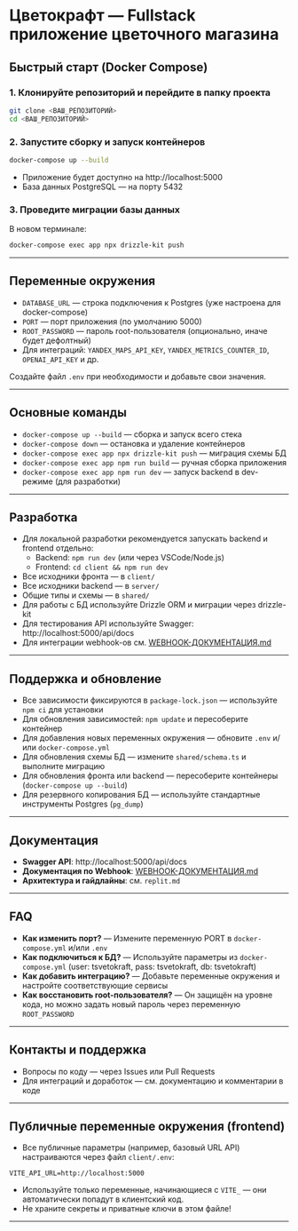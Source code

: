 # Цветокрафт — Fullstack приложение цветочного магазина

## Быстрый старт (Docker Compose)

### 1. Клонируйте репозиторий и перейдите в папку проекта
```bash
git clone <ВАШ_РЕПОЗИТОРИЙ>
cd <ВАШ_РЕПОЗИТОРИЙ>
```

### 2. Запустите сборку и запуск контейнеров
```bash
docker-compose up --build
```

- Приложение будет доступно на http://localhost:5000
- База данных PostgreSQL — на порту 5432

### 3. Проведите миграции базы данных
В новом терминале:
```bash
docker-compose exec app npx drizzle-kit push
```

---

## Переменные окружения

- `DATABASE_URL` — строка подключения к Postgres (уже настроена для docker-compose)
- `PORT` — порт приложения (по умолчанию 5000)
- `ROOT_PASSWORD` — пароль root-пользователя (опционально, иначе будет дефолтный)
- Для интеграций: `YANDEX_MAPS_API_KEY`, `YANDEX_METRICS_COUNTER_ID`, `OPENAI_API_KEY` и др.

Создайте файл `.env` при необходимости и добавьте свои значения.

---

## Основные команды

- `docker-compose up --build` — сборка и запуск всего стека
- `docker-compose down` — остановка и удаление контейнеров
- `docker-compose exec app npx drizzle-kit push` — миграция схемы БД
- `docker-compose exec app npm run build` — ручная сборка приложения
- `docker-compose exec app npm run dev` — запуск backend в dev-режиме (для разработки)

---

## Разработка

- Для локальной разработки рекомендуется запускать backend и frontend отдельно:
  - Backend: `npm run dev` (или через VSCode/Node.js)
  - Frontend: `cd client && npm run dev`
- Все исходники фронта — в `client/`
- Все исходники backend — в `server/`
- Общие типы и схемы — в `shared/`
- Для работы с БД используйте Drizzle ORM и миграции через drizzle-kit
- Для тестирования API используйте Swagger: http://localhost:5000/api/docs
- Для интеграции webhook-ов см. [WEBHOOK-ДОКУМЕНТАЦИЯ.md](./WEBHOOK-ДОКУМЕНТАЦИЯ.md)

---

## Поддержка и обновление

- Все зависимости фиксируются в `package-lock.json` — используйте `npm ci` для установки
- Для обновления зависимостей: `npm update` и пересоберите контейнер
- Для добавления новых переменных окружения — обновите `.env` и/или `docker-compose.yml`
- Для обновления схемы БД — измените `shared/schema.ts` и выполните миграцию
- Для обновления фронта или backend — пересоберите контейнеры (`docker-compose up --build`)
- Для резервного копирования БД — используйте стандартные инструменты Postgres (`pg_dump`)

---

## Документация

- **Swagger API**: http://localhost:5000/api/docs
- **Документация по Webhook**: [WEBHOOK-ДОКУМЕНТАЦИЯ.md](./WEBHOOK-ДОКУМЕНТАЦИЯ.md)
- **Архитектура и гайдлайны**: см. `replit.md`

---

## FAQ

- **Как изменить порт?** — Измените переменную PORT в `docker-compose.yml` и/или `.env`
- **Как подключиться к БД?** — Используйте параметры из `docker-compose.yml` (user: tsvetokraft, pass: tsvetokraft, db: tsvetokraft)
- **Как добавить интеграцию?** — Добавьте переменные окружения и настройте соответствующие сервисы
- **Как восстановить root-пользователя?** — Он защищён на уровне кода, но можно задать новый пароль через переменную `ROOT_PASSWORD`

---

## Контакты и поддержка

- Вопросы по коду — через Issues или Pull Requests
- Для интеграций и доработок — см. документацию и комментарии в коде

---

## Публичные переменные окружения (frontend)

- Все публичные параметры (например, базовый URL API) настраиваются через файл `client/.env`:

```env
VITE_API_URL=http://localhost:5000
```

- Используйте только переменные, начинающиеся с `VITE_` — они автоматически попадут в клиентский код.
- Не храните секреты и приватные ключи в этом файле!

---